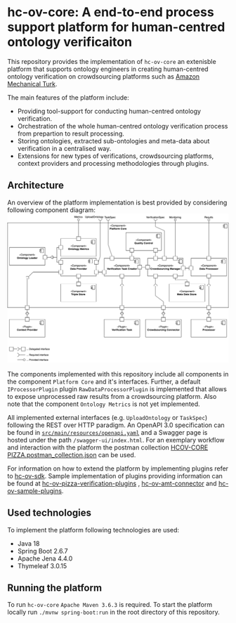 # hc-ov-core: A end-to-end process support platform for human-centred ontology verificaiton

This repository provides the implementation of `hc-ov-core` an extenisble platform that supports ontology engineers in creating human-centred ontology
verification on crowdsourcing platforms such as [Amazon Mechanical Turk](https://www.mturk.com/).

The main features of the platform include:

* Providing tool-support for conducting human-centred ontology verification.
* Orchestration of the whole human-centred ontology verification process from prepartion to result processing.
* Storing ontologies, extracted sub-ontologies and meta-data about verification in a centralised way.
* Extensions for new types of verifications, crowdsourcing platforms, context providers and processing methodologies through plugins.

## Architecture

An overview of the platform implementation is best provided by considering following component diagram:
![UML Component diagram](doc/4-reference-architecture-sourcecode-moduleview-umlcomponent.drawio.png "UML component diagram")

The components implemented with this repository include all components in the component `Platform Core` and it's interfaces.
Further, a default `IProcessorPlugin` plugin `RawDataProcessorPlugin` is implemented that allows to expose unprocessed raw results from a crowdsourcing
platform.
Also note that the component `Ontology Metrics` is not yet implemented.

All implemented external interfaces (e.g. `UploadOntology` or `TaskSpec`) following the REST over HTTP paradigm.
An OpenAPI 3.0 specification can be found
in [`src/main/resources/openapi.yaml`](https://github.com/k-klemens/hc-ov-core/blob/master/src/main/resources/openapi.yaml)
and a Swagger page is hosted under the path `/swagger-ui/index.html`.
For an exemplary workflow and interaction with the platform the postman
collection [HCOV-CORE PIZZA.postman_collection.json](https://github.com/k-klemens/hc-ov-core/blob/master/src/main/resources/HCOV-CORE%20PIZZA.postman_collection.json)
can be used.

For information on how to extend the platform by implementing plugins refer to [hc-ov-sdk](https://github.com/k-klemens/hc-ov-sdk).
Sample implementation of plugins providing information can be found
at [hc-ov-pizza-verification-plugins](https://github.com/k-klemens/hc-ov-pizza-verification-plugins)
, [hc-ov-amt-connector](https://github.com/k-klemens/hc-ov-amt-connector) and [hc-ov-sample-plugins](https://github.com/k-klemens/hc-ov-sample-plugins).

## Used technologies

To implement the platform following technologies are used:

* Java 18
* Spring Boot 2.6.7
* Apache Jena 4.4.0
* Thymeleaf 3.0.15

## Running the platform

To run `hc-ov-core` `Apache Maven 3.6.3` is required.
To start the platform locally run `./mvnw spring-boot:run` in the root directory of this repository.